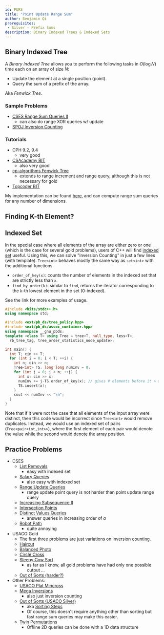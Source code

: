 ```yaml
---
id: PURS
title: "Point Update Range Sum"
author: Benjamin Qi
prerequisites: 
 - Silver - Prefix Sums
description: Binary Indexed Trees & Indexed Sets
---
```


## Binary Indexed Tree

A *Binary Indexed Tree* allows you to perform the following tasks in $O(\log N)$ time each on an array of size $N$:

 - Update the element at a single position (point).
 - Query the sum of a prefix of the array.

Aka *Fenwick Tree*.

### Sample Problems

  * [CSES Range Sum Queries II](https://cses.fi/problemset/task/1648)
    * can also do range XOR queries w/ update
  * [SPOJ Inversion Counting](https://www.spoj.com/problems/INVCNT/)

### Tutorials

  * CPH 9.2, 9.4
    * very good
  * [CSAcademy BIT](https://csacademy.com/lesson/fenwick_trees) 
    * also very good
  * [cp-algorithms Fenwick Tree](https://cp-algorithms.com/data_structures/fenwick.html)
    * extends to range increment and range query, although this is not necessary for gold
  * [Topcoder BIT](https://www.topcoder.com/community/data-science/data-science-tutorials/binary-indexed-trees/)

My implementation can be found [here](https://github.com/bqi343/USACO/blob/master/Implementations/content/data-structures/1D%20Range%20Queries%20(9.2)/BIT%20(9.2).h), and can compute range sum queries for any number of dimensions.

## Finding K-th Element?

## Indexed Set

In the special case where all elements of the array are either zero or one (which is the case for several gold problems), users of C++ will find [indexed set](https://github.com/bqi343/USACO/blob/master/Implementations/content/data-structures/STL%20(5)/IndexedSet.h) useful. Using this, we can solve "Inversion Counting" in just a few lines (with template). `Tree<int>` behaves mostly the same way as `set<int>` with the additional functions 

   * `order_of_key(x)`: counts the number of elements in the indexed set that are strictly less than `x`. 
   * `find_by_order(k)`: similar to `find`, returns the iterator corresponding to the `k`-th lowest element in the set (0-indexed).

See the link for more examples of usage.

```cpp
#include <bits/stdc++.h>
using namespace std;

#include <ext/pb_ds/tree_policy.hpp>
#include <ext/pb_ds/assoc_container.hpp>
using namespace __gnu_pbds;
template <class T> using Tree = tree<T, null_type, less<T>, 
  rb_tree_tag, tree_order_statistics_node_update>; 

int main() {
  int T; cin >> T;
  for (int i = 0; i < T; ++i) {
    int n; cin >> n;
    Tree<int> TS; long long numInv = 0;
    for (int j = 0; j < n; ++j) { 
      int x; cin >> x;
      numInv += j-TS.order_of_key(x); // gives # elements before it > x
      TS.insert(x);
    }
    cout << numInv << "\n";
  }
}
```

Note that if it were not the case that all elements of the input array were distinct, then this code would be incorrect since `Tree<int>` would remove duplicates. Instead, we would use an indexed set of pairs (`Tree<pair<int,int>>`), where the first element of each pair would denote the value while the second would denote the array position.

## Practice Problems

* CSES
  * [List Removals](https://cses.fi/problemset/task/1749)
    * easy with indexed set
  * [Salary Queries](https://cses.fi/problemset/task/1144)
    * also easy with indexed set
  * [Range Update Queries](https://cses.fi/problemset/task/1651)
    * range update point query is not harder than point update range query
  * [Increasing Subsequence II](https://cses.fi/problemset/task/1748)
  * [Intersection Points](https://cses.fi/problemset/task/1740)
  * [Distinct Values Queries](https://cses.fi/problemset/task/1734)
    * answer queries in increasing order of $a$
  * [Robot Path](https://cses.fi/problemset/task/1742)
    * quite annoying
* USACO Gold
  * The first three problems are just variations on inversion counting.
  * [Haircut](http://www.usaco.org/index.php?page=viewproblem2&cpid=1041)
  * [Balanced Photo](http://www.usaco.org/index.php?page=viewproblem2&cpid=693)
  * [Circle Cross](http://www.usaco.org/index.php?page=viewproblem2&cpid=719)
  * [Sleepy Cow Sort](http://usaco.org/index.php?page=viewproblem2&cpid=898)
    * as far as I know, all gold problems have had only one possible output ...
  * [Out of Sorts (harder?)](http://www.usaco.org/index.php?page=viewproblem2&cpid=837)
* Other Problems:
  * [USACO Plat Mincross](http://www.usaco.org/index.php?page=viewproblem2&cpid=720)
  * [Mega Inversions](https://open.kattis.com/problems/megainversions)
    * also just inversion counting
  * [Out of Sorts (USACO Silver)](http://usaco.org/index.php?page=viewproblem2&cpid=834)
    * aka [Sorting Steps](https://csacademy.com/contest/round-42/task/sorting-steps/) [](42)
    * Of course, this doesn't require anything other than sorting but fast range sum queries may make this easier.
  * [Twin Permutations](https://www.hackerearth.com/practice/data-structures/advanced-data-structures/fenwick-binary-indexed-trees/practice-problems/algorithm/mancunian-and-twin-permutations-d988930c/description/)
    * Offline 2D queries can be done with a 1D data structure